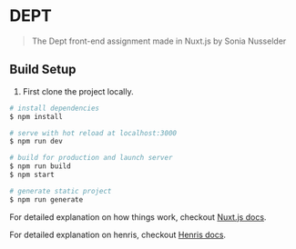 # DEPT

> The Dept front-end assignment made in Nuxt.js by Sonia Nusselder

## Build Setup

1. First clone the project locally.

```bash
# install dependencies
$ npm install

# serve with hot reload at localhost:3000
$ npm run dev

# build for production and launch server
$ npm run build
$ npm start

# generate static project
$ npm run generate
```



For detailed explanation on how things work, checkout [Nuxt.js docs](https://nuxtjs.org).

For detailed explanation on henris, checkout [Henris docs](https://henris.style).
